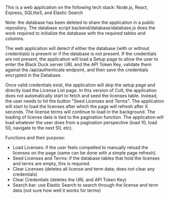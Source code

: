 This is a web application on the following tech stack: Node.js, React, Express, SQLlite3, and Elastic Search

Note: the database has been deleted to share the application in a public repository. The database script backend/database/database.js does the work required to initialize the database with the required tables and columns. 

The web application will detect if either the database (with or without credentials) is present or if the database is not present. If the credentials are not present, the application will load a Setup page to allow the user to enter the Black Duck server URL and the API Token Key, validate them against the /api/authenticate endpoint, and then save the credentials encrypted in the Database. 

Once valid credentials exist, the application will skip the setup page and directly load the License List page. In this version of Colt, the application does not automatically start to fetch and seed the licenses table. Instead, the user needs to hit the button "Seed Licenses and Terms". The application will start to load the licenses after which the page will refresh after X seconds. The license terms will continue to load in the background. The loading of license data is tied to the pagination function. The application will load whatever the user does from a pagination perspective (load 10, load 50, navigate to the next 50, etc).  

Functions and their purpose: 
- Load Licenses: if the user feels compelled to manually reload the licenses on the page (same can be done with a simple page refresh).
- Seed Licenses and Terms: if the database tables that hold the licenses and terms are empty, this is required.
- Clear Licenses (deletes all license and term data; does not clear any credentials)
- Clear Credentials (deletes the URL and API Token Key)
- Search bar: use Elastic Search to search through the license and term data (not sure how well it works for terms)

